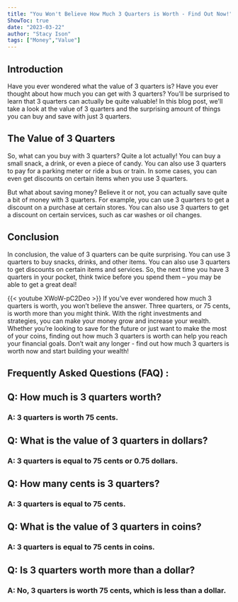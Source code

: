 ```yaml
---
title: "You Won't Believe How Much 3 Quarters is Worth - Find Out Now!"
ShowToc: true 
date: "2023-03-22"
author: "Stacy Ison" 
tags: ["Money","Value"]
---
```

## Introduction

Have you ever wondered what the value of 3 quarters is? Have you ever thought about how much you can get with 3 quarters? You'll be surprised to learn that 3 quarters can actually be quite valuable! In this blog post, we'll take a look at the value of 3 quarters and the surprising amount of things you can buy and save with just 3 quarters. 

## The Value of 3 Quarters

So, what can you buy with 3 quarters? Quite a lot actually! You can buy a small snack, a drink, or even a piece of candy. You can also use 3 quarters to pay for a parking meter or ride a bus or train. In some cases, you can even get discounts on certain items when you use 3 quarters.

But what about saving money? Believe it or not, you can actually save quite a bit of money with 3 quarters. For example, you can use 3 quarters to get a discount on a purchase at certain stores. You can also use 3 quarters to get a discount on certain services, such as car washes or oil changes.

## Conclusion

In conclusion, the value of 3 quarters can be quite surprising. You can use 3 quarters to buy snacks, drinks, and other items. You can also use 3 quarters to get discounts on certain items and services. So, the next time you have 3 quarters in your pocket, think twice before you spend them – you may be able to get a great deal!

{{< youtube XWoW-pC2Deo >}} 
If you’ve ever wondered how much 3 quarters is worth, you won’t believe the answer. Three quarters, or 75 cents, is worth more than you might think. With the right investments and strategies, you can make your money grow and increase your wealth. Whether you’re looking to save for the future or just want to make the most of your coins, finding out how much 3 quarters is worth can help you reach your financial goals. Don’t wait any longer - find out how much 3 quarters is worth now and start building your wealth!

## Frequently Asked Questions (FAQ) :
<h2>Q: How much is 3 quarters worth?</h2>

<h3>A: 3 quarters is worth 75 cents.</h3>

<h2>Q: What is the value of 3 quarters in dollars?</h2>

<h3>A: 3 quarters is equal to 75 cents or 0.75 dollars.</h3>

<h2>Q: How many cents is 3 quarters?</h2>

<h3>A: 3 quarters is equal to 75 cents.</h3>

<h2>Q: What is the value of 3 quarters in coins?</h2>

<h3>A: 3 quarters is equal to 75 cents in coins.</h3>

<h2>Q: Is 3 quarters worth more than a dollar?</h2>

<h3>A: No, 3 quarters is worth 75 cents, which is less than a dollar.</h3>





